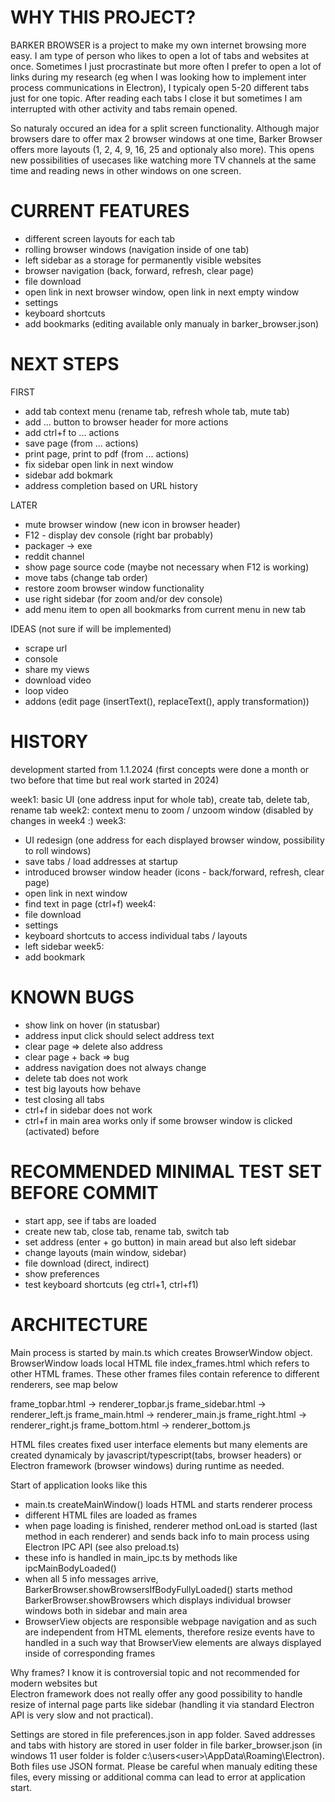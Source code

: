 
# WHY THIS PROJECT?  

BARKER BROWSER is a project to make my own internet browsing more easy. 
I am type of person who likes to open a lot of tabs and websites at once. 
Sometimes I just procrastinate but more often I prefer to open a lot of links 
during my research (eg when I was looking how to implement inter process
communications in Electron), I typicaly open 5-20 different tabs just for one topic. 
After reading each tabs I close it but sometimes I am interrupted 
with other activity and tabs remain opened.

So naturaly occured an idea for a split screen functionality. 
Although major browsers dare to offer max 2 browser windows at one time, 
Barker Browser offers more layouts (1, 2, 4, 9, 16, 25 and optionaly also more). 
This opens new possibilities of usecases like watching more TV channels at the same time 
and reading news in other windows on one screen.

# CURRENT FEATURES
- different screen layouts for each tab
- rolling browser windows (navigation inside of one tab)
- left sidebar as a storage for permanently visible websites
- browser navigation (back, forward, refresh, clear page)
- file download
- open link in next browser window, open link in next empty window
- settings
- keyboard shortcuts
- add bookmarks (editing available only manualy in barker_browser.json)

# NEXT STEPS
FIRST
- add tab context menu (rename tab, refresh whole tab, mute tab)
- add ... button to browser header for more actions
- add ctrl+f to ... actions
- save page (from ... actions)
- print page, print to pdf (from ... actions)
- fix sidebar open link in next window
- sidebar add bokmark
- address completion based on URL history

LATER
- mute browser window (new icon in browser header)
- F12 - display dev console (right bar probably)
- packager → exe
- reddit channel
- show page source code (maybe not necessary when F12 is working)
- move tabs (change tab order)
- restore zoom browser window functionality
- use right sidebar (for zoom and/or dev console)
- add menu item to open all bookmarks from current menu in new tab

IDEAS (not sure if will be implemented)
- scrape url
- console
- share my views
- download video
- loop video
- addons (edit page (insertText(), replaceText(), apply transformation))

# HISTORY
development started from 1.1.2024 
(first concepts were done a month or two before that time but real work started in 2024)

week1: basic UI (one address input for whole tab), create tab, delete tab, rename tab
week2: context menu to zoom / unzoom window (disabled by changes in week4 :)
week3: 
- UI redesign (one address for each displayed browser window, possibility to roll windows)
- save tabs / load addresses at startup
- introduced browser window header (icons - back/forward, refresh, clear page)
- open link in next window
- find text in page (ctrl+f)
week4: 
- file download
- settings
- keyboard shortcuts to access individual tabs / layouts
- left sidebar
week5: 
- add bookmark

# KNOWN BUGS
- show link on hover (in statusbar)
- address input click should select address text
- clear page => delete also address
- clear page + back => bug
- address navigation does not always change
- delete tab does not work
- test big layouts how behave
- test closing all tabs
- ctrl+f in sidebar does not work
- ctrl+f in main area works only if some browser window is clicked (activated) before

# RECOMMENDED MINIMAL TEST SET BEFORE COMMIT
- start app, see if tabs are loaded
- create new tab, close tab, rename tab, switch tab
- set address (enter + go button) in main aread but also left sidebar
- change layouts (main window, sidebar)
- file download (direct, indirect)
- show preferences
- test keyboard shortcuts (eg ctrl+1, ctrl+f1)

# ARCHITECTURE

Main process is started by main.ts which creates BrowserWindow object.
BrowserWindow loads local HTML file index_frames.html which refers to other HTML frames. 
These other frames files contain reference to different renderers, see map below

frame_topbar.html   -> renderer_topbar.js
frame_sidebar.html  -> renderer_left.js
frame_main.html     -> renderer_main.js
frame_right.html    -> renderer_right.js
frame_bottom.html   -> renderer_bottom.js

HTML files creates fixed user interface elements but many elements are created 
dynamicaly by javascript/typescript(tabs, browser headers) or Electron framework 
(browser windows) during runtime as needed.

Start of application looks like this
- main.ts createMainWindow() loads HTML and starts renderer process
- different HTML files are loaded as frames
- when page loading is finished, renderer method onLoad is started 
  (last method in each renderer) and sends back info to main process 
  using Electron IPC API (see also preload.ts)
- these info is handled in main_ipc.ts by methods like ipcMainBodyLoaded()
- when all 5 info messages arrive, BarkerBrowser.showBrowsersIfBodyFullyLoaded() 
  starts method BarkerBrowser.showBrowsers which displays individual browser windows 
  both in sidebar and main area
- BrowserView objects are responsible webpage navigation and as such are independent 
  from HTML elements, therefore resize events have to handled in a such way that 
  BrowserView elements are always displayed inside of corresponding frames

Why frames? 
I know it is controversial topic and not recommended for modern websites but  
Electron framework does not really offer any good possibility to handle resize 
of internal page parts like sidebar (handling it via standard Electron API is 
very slow and not practical).

Settings are stored in file preferences.json in app folder.
Saved addresses and tabs with history are stored in user folder in file barker_browser.json
(in windows 11 user folder is folder c:\users\<user>\AppData\Roaming\Electron).
Both files use JSON format.
Please be careful when manualy editing these files, every missing or additional comma 
can lead to error at application start.

